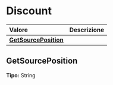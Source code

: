 # Discount

| Valore| Descrizione |
| :--- | :--- |
| [**GetSourcePosition**](discount.md#getsourceposition) |  |

## GetSourcePosition 

**Tipo:** String	 



